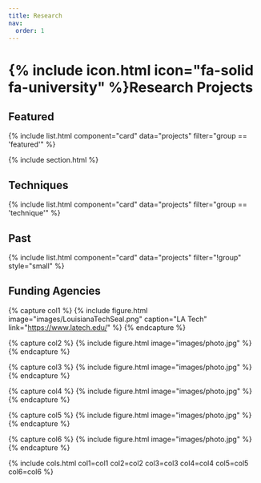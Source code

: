 ```yaml
---
title: Research
nav:
  order: 1
---
```


# {% include icon.html icon="fa-solid fa-university" %}Research Projects



## Featured

{% include list.html component="card" data="projects" filter="group == 'featured'" %}

{% include section.html %}


## Techniques

{% include list.html component="card" data="projects" filter="group == 'technique'" %}

## Past

{% include list.html component="card" data="projects" filter="!group" style="small" %}


## Funding Agencies

{% capture col1 %}
{% include figure.html 
  image="images/LouisianaTechSeal.png" 
  caption="LA Tech"
  link="https://www.latech.edu/" %}
{% endcapture %}

{% capture col2 %}
{% include figure.html image="images/photo.jpg" %}
{% endcapture %}

{% capture col3 %}
{% include figure.html image="images/photo.jpg" %}
{% endcapture %}

{% capture col4 %}
{% include figure.html image="images/photo.jpg" %}
{% endcapture %}

{% capture col5 %}
{% include figure.html image="images/photo.jpg" %}
{% endcapture %}

{% capture col6 %}
{% include figure.html image="images/photo.jpg" %}
{% endcapture %}

{% include cols.html col1=col1 col2=col2 col3=col3 col4=col4 col5=col5 col6=col6 %}







